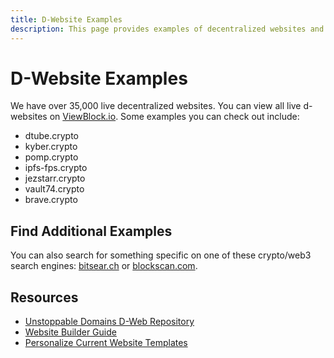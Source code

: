 ```yaml
---
title: D-Website Examples
description: This page provides examples of decentralized websites and options for locating other d-websites through specialized IPFS search engines.
---
```


# D-Website Examples

We have over 35,000 live decentralized websites. You can view all live d-websites on [ViewBlock.io](https://viewblock.io/unstoppable). Some examples you can check out include:

* dtube.crypto
* kyber.crypto
* pomp.crypto
* ipfs-fps.crypto
* jezstarr.crypto
* vault74.crypto
* brave.crypto

## Find Additional Examples

You can also search for something specific on one of these crypto/web3 search engines: [bitsear.ch](https://bitsear.ch/) or [blockscan.com](http://blockscan.com/).

## Resources

* [Unstoppable Domains D-Web Repository](https://github.com/unstoppabledomains/decentralized-websites)
* [Website Builder Guide](https://community.unstoppabledomains.com/t/website-builder-guide/446)
* [Personalize Current Website Templates](https://community.unstoppabledomains.com/t/how-to-personalize-the-current-website-templates/1391)
